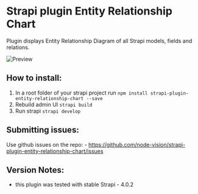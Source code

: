 # Strapi plugin Entity Relationship Chart

Plugin displays Entity Relationship Diagram of all Strapi models, fields and relations.

![Preview](https://raw.githubusercontent.com/node-vision/strapi-plugin-entity-relationship-chart/master/preview.png)

## How to install:

1. In a root folder of your strapi project run `npm install strapi-plugin-entity-relationship-chart --save`
2. Rebuild admin UI `strapi build`
3. Run strapi `strapi develop`

## Submitting issues:
Use github issues on the repo: - https://github.com/node-vision/strapi-plugin-entity-relationship-chart/issues

## Version Notes:

- this plugin was tested with stable Strapi - 4.0.2
